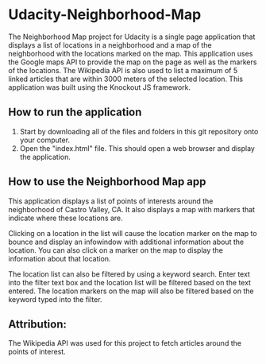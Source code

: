 # Udacity-Neighborhood-Map
The Neighborhood Map project for Udacity is a single page application that displays a list of locations in a neighborhood and a map of the neighborhood with the locations marked on the map.  This application uses the Google maps API to provide the map on the page as well as the markers of the locations.  The Wikipedia API is also used to list a maximum of 5 linked articles that are within 3000 meters of the selected location.  This application was built using the Knockout JS framework.


## How to run the application

1. Start by downloading all of the files and folders in this git repository onto your computer.
2. Open the "index.html" file.  This should open a web browser and display the application.


## How to use the Neighborhood Map app
This application displays a list of points of interests around the neighborhood of Castro Valley, CA.  It also displays a map with markers that indicate where these locations are.

Clicking on a location in the list will cause the location marker on the map to bounce and display an infowindow with additional information about the location.  You can also click on a marker on the map to display the information about that location.

The location list can also be filtered by using a keyword search.  Enter text into the filter text box and the location list will be filtered based on the text entered.  The location markers on the map will also be filtered based on the keyword typed into the filter.



## Attribution:
The Wikipedia API was used for this project to fetch articles around the points of interest.
